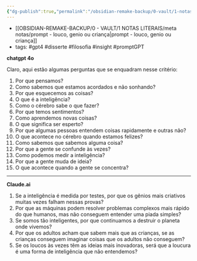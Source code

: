 ```yaml
---
{"dg-publish":true,"permalink":"/obsidian-remake-backup/0-vault/1-notas-literais/meta-notas/um-conjunto-de-perguntas-absolutamente-simples-e-interessantes-sobre-inteligencia-humana-update/","tags":["gpt4","disserte","filosofia","insight","promptGPT"],"dgHomeLink":true,"dgShowLocalGraph":true,"dgShowFileTree":true,"dgEnableSearch":true,"noteIcon":""}
---
```


- [[OBSIDIAN-REMAKE-BACKUP/0 - VAULT/1 NOTAS LITERAIS/meta notas/prompt - louco, genio ou criança\|prompt - louco, genio ou criança]]
- tags: #gpt4 #disserte #filosofia #insight #promptGPT 

**chatgpt 4o**

Claro, aqui estão algumas perguntas que se enquadram nesse critério:

1. Por que pensamos?
2. Como sabemos que estamos acordados e não sonhando?
3. Por que esquecemos as coisas?
4. O que é a inteligência?
5. Como o cérebro sabe o que fazer?
6. Por que temos sentimentos?
7. Como aprendemos novas coisas?
8. O que significa ser esperto?
9. Por que algumas pessoas entendem coisas rapidamente e outras não?
10. O que acontece no cérebro quando estamos felizes?
11. Como sabemos que sabemos alguma coisa?
12. Por que a gente se confunde às vezes?
13. Como podemos medir a inteligência?
14. Por que a gente muda de ideia?
15. O que acontece quando a gente se concentra?


---
**Claude.ai**

1. Se a inteligência é medida por testes, por que os gênios mais criativos muitas vezes falham nessas provas?
2. Por que as máquinas podem resolver problemas complexos mais rápido do que humanos, mas não conseguem entender uma piada simples?
3. Se somos tão inteligentes, por que continuamos a destruir o planeta onde vivemos?
4. Por que os adultos acham que sabem mais que as crianças, se as crianças conseguem imaginar coisas que os adultos não conseguem?
5. Se os loucos às vezes têm as ideias mais inovadoras, será que a loucura é uma forma de inteligência que não entendemos?